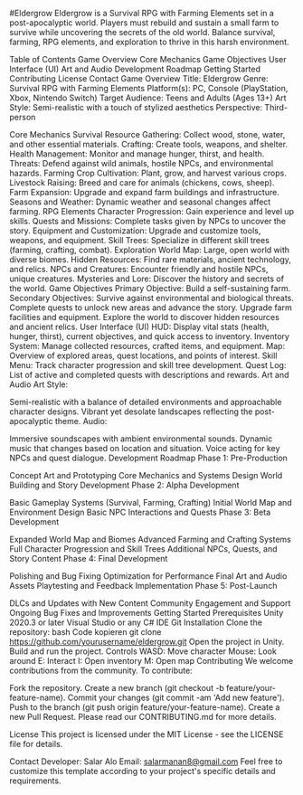 #Eldergrow
Eldergrow is a Survival RPG with Farming Elements set in a post-apocalyptic world. Players must rebuild and sustain a small farm to survive while uncovering the secrets of the old world. Balance survival, farming, RPG elements, and exploration to thrive in this harsh environment.

Table of Contents
Game Overview
Core Mechanics
Game Objectives
User Interface (UI)
Art and Audio
Development Roadmap
Getting Started
Contributing
License
Contact
Game Overview
Title: Eldergrow
Genre: Survival RPG with Farming Elements
Platform(s): PC, Console (PlayStation, Xbox, Nintendo Switch)
Target Audience: Teens and Adults (Ages 13+)
Art Style: Semi-realistic with a touch of stylized aesthetics
Perspective: Third-person

Core Mechanics
Survival
Resource Gathering: Collect wood, stone, water, and other essential materials.
Crafting: Create tools, weapons, and shelter.
Health Management: Monitor and manage hunger, thirst, and health.
Threats: Defend against wild animals, hostile NPCs, and environmental hazards.
Farming
Crop Cultivation: Plant, grow, and harvest various crops.
Livestock Raising: Breed and care for animals (chickens, cows, sheep).
Farm Expansion: Upgrade and expand farm buildings and infrastructure.
Seasons and Weather: Dynamic weather and seasonal changes affect farming.
RPG Elements
Character Progression: Gain experience and level up skills.
Quests and Missions: Complete tasks given by NPCs to uncover the story.
Equipment and Customization: Upgrade and customize tools, weapons, and equipment.
Skill Trees: Specialize in different skill trees (farming, crafting, combat).
Exploration
World Map: Large, open world with diverse biomes.
Hidden Resources: Find rare materials, ancient technology, and relics.
NPCs and Creatures: Encounter friendly and hostile NPCs, unique creatures.
Mysteries and Lore: Discover the history and secrets of the world.
Game Objectives
Primary Objective: Build a self-sustaining farm.
Secondary Objectives:
Survive against environmental and biological threats.
Complete quests to unlock new areas and advance the story.
Upgrade farm facilities and equipment.
Explore the world to discover hidden resources and ancient relics.
User Interface (UI)
HUD: Display vital stats (health, hunger, thirst), current objectives, and quick access to inventory.
Inventory System: Manage collected resources, crafted items, and equipment.
Map: Overview of explored areas, quest locations, and points of interest.
Skill Menu: Track character progression and skill tree development.
Quest Log: List of active and completed quests with descriptions and rewards.
Art and Audio
Art Style:

Semi-realistic with a balance of detailed environments and approachable character designs.
Vibrant yet desolate landscapes reflecting the post-apocalyptic theme.
Audio:

Immersive soundscapes with ambient environmental sounds.
Dynamic music that changes based on location and situation.
Voice acting for key NPCs and quest dialogue.
Development Roadmap
Phase 1: Pre-Production

Concept Art and Prototyping
Core Mechanics and Systems Design
World Building and Story Development
Phase 2: Alpha Development

Basic Gameplay Systems (Survival, Farming, Crafting)
Initial World Map and Environment Design
Basic NPC Interactions and Quests
Phase 3: Beta Development

Expanded World Map and Biomes
Advanced Farming and Crafting Systems
Full Character Progression and Skill Trees
Additional NPCs, Quests, and Story Content
Phase 4: Final Development

Polishing and Bug Fixing
Optimization for Performance
Final Art and Audio Assets
Playtesting and Feedback Implementation
Phase 5: Post-Launch

DLCs and Updates with New Content
Community Engagement and Support
Ongoing Bug Fixes and Improvements
Getting Started
Prerequisites
Unity 2020.3 or later
Visual Studio or any C# IDE
Git
Installation
Clone the repository:
bash
Code kopieren
git clone https://github.com/yourusername/eldergrow.git
Open the project in Unity.
Build and run the project.
Controls
WASD: Move character
Mouse: Look around
E: Interact
I: Open inventory
M: Open map
Contributing
We welcome contributions from the community. To contribute:

Fork the repository.
Create a new branch (git checkout -b feature/your-feature-name).
Commit your changes (git commit -am 'Add new feature').
Push to the branch (git push origin feature/your-feature-name).
Create a new Pull Request.
Please read our CONTRIBUTING.md for more details.

License
This project is licensed under the MIT License - see the LICENSE file for details.

Contact
Developer: Salar Alo
Email: salarmanan8@gmail.com
Feel free to customize this template according to your project's specific details and requirements.
